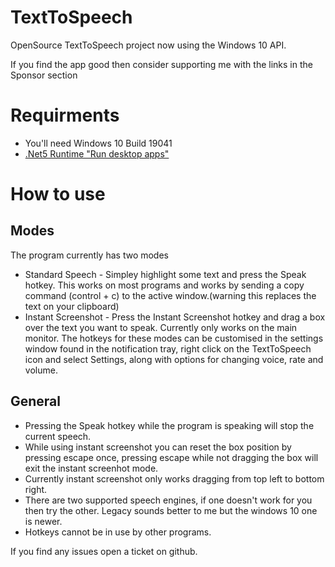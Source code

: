 # TextToSpeech
OpenSource TextToSpeech project now using the Windows 10 API.

If you find the app good then consider supporting me with the links in the Sponsor section  

# Requirments
* You'll need Windows 10 Build 19041 
* [.Net5 Runtime "Run desktop apps"](https://dotnet.microsoft.com/download/dotnet/5.0/runtime) 

# How to use
## Modes
The program currently has two modes
* Standard Speech - Simpley highlight some text and press the Speak hotkey. This works on most programs and works by sending a copy command (control + c) to the active window.(warning this replaces the text on your clipboard)
* Instant Screenshot - Press the Instant Screenshot hotkey and drag a box over the text you want to speak. Currently only works on the main monitor.
The hotkeys for these modes can be customised in the settings window found in the notification tray, right click on the TextToSpeech icon and select Settings, along with options for changing voice, rate and volume.

## General
* Pressing the Speak hotkey while the program is speaking will stop the current speech.
* While using instant screenshot you can reset the box position by pressing escape once, pressing escape while not dragging the box will exit the instant screenhot mode.
* Currently instant screenshot only works dragging from top left to bottom right.
* There are two supported speech engines, if one doesn't work for you then try the other. Legacy sounds better to me but the windows 10 one is newer.
* Hotkeys cannot be in use by other programs.

If you find any issues open a ticket on github.
